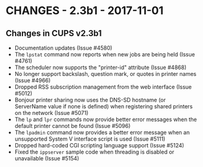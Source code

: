 CHANGES - 2.3b1 - 2017-11-01
============================


Changes in CUPS v2.3b1
----------------------

- Documentation updates (Issue #4580)
- The `lpstat` command now reports when new jobs are being held (Issue #4761)
- The scheduler now supports the "printer-id" attribute (Issue #4868)
- No longer support backslash, question mark, or quotes in printer names
  (Issue #4966)
- Dropped RSS subscription management from the web interface (Issue #5012)
- Bonjour printer sharing now uses the DNS-SD hostname (or ServerName value if
  none is defined) when registering shared printers on the network (Issue #5071)
- The `lp` and `lpr` commands now provide better error messages when the default
  printer cannot be found (Issue #5096)
- The `lpadmin` command now provides a better error message when an unsupported
  System V interface script is used (Issue #5111)
- Dropped hard-coded CGI scripting language support (Issue #5124)
- Fixed the `ippserver` sample code when threading is disabled or unavailable
  (Issue #5154)
